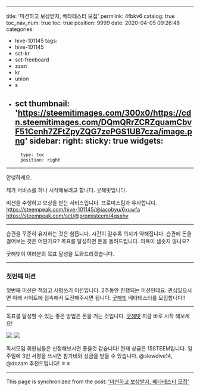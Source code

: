 
---
title: '미션하고 보상받자, 베타테스터 모집'
permlink: 4fbkv6
catalog: true
toc_nav_num: true
toc: true
position: 9999
date: 2020-04-05 09:26:48
categories:
- hive-101145
tags:
- hive-101145
- sct-kr
- sct-freeboard
- zzan
- kr
- union
- s
- sct
thumbnail: 'https://steemitimages.com/300x0/https://cdn.steemitimages.com/DQmQRrZCRZquamCbvF51Cenh7ZFtZpyZQG7zePGS1UB7cza/image.png'
sidebar:
    right:
        sticky: true
widgets:
    -
        type: toc
        position: right
---


안녕하세요.

제가 서비스를 하나 시작해보려고 합니다. 굿해빗입니다.

미션을 수행하고 보상을 받는 서비스입니다. 프로미스팀과 유사합니다.
https://steempeak.com/hive-101145/@jacobyu/6xuwfa
https://steempeak.com/sct/@promisteem/4qsxhv

---

습관을 꾸준히 유지하는 것은 힘듭니다. 시간이 갈수록 의지가 약해집니다.
습관에 돈을 걸어보는 것은 어떤가요? 목표를 달성하면 돈을 돌려드립니다.
의욕이 샘솟지 않나요?

굿해빗이 여러분의 목표 달성을 도와드리겠습니다.



---


### 첫번째 미션

첫번째 미션은 책읽고 서평쓰기 미션입니다.
2주동안 진행되는 미션인데요.
관심있으시면 아래 사이트에 접속해서 도전해주시면 됩니다.
[굿해빗](https://미션.com) 베타테스터를 모집합니다!!

---

목표를 달성할 수 있는 좋은 방법은 돈을 거는 것입니다.
[굿해빗](https://미션.com)  지금 바로 시작 해보세요!

![](https://steemitimages.com/300x0/https://cdn.steemitimages.com/DQmQRrZCRZquamCbvF51Cenh7ZFtZpyZQG7zePGS1UB7cza/image.png) ![](https://steemitimages.com/300x0/https://cdn.steemitimages.com/DQmPADMrEHjBNAb1VgGzCg56ntLWt22s4eQK7GFFSh7gEz3/image.png)

독서모임 회원님들은 신청해보시면 좋을것 같습니다!
현재 상금은 15STEEM입니다.
일주일에 3번 서평을 쓰시면 참가비와 상금을 받을 수 있습니다.
@slowdive14, @dozam 추천드립니다! ㅎㅎ


- - -

This page is synchronized from the post: ['미션하고 보상받자, 베타테스터 모집'](https://steemit.com/@jacobyu/4fbkv6)
